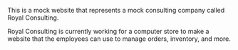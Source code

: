 This is a mock website that represents a mock consulting company called Royal Consulting.

Royal Consulting is currently working for a computer store to make a website that the employees can use to manage orders, inventory, and more.